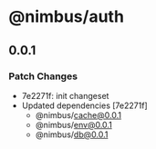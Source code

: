 # @nimbus/auth

## 0.0.1

### Patch Changes

- 7e2271f: init changeset
- Updated dependencies [7e2271f]
  - @nimbus/cache@0.0.1
  - @nimbus/env@0.0.1
  - @nimbus/db@0.0.1
